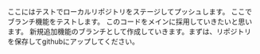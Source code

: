ここにはテストでローカルリポジトリをステージしてプッシュします。
ここでブランチ機能をテストします。
このコードをメインに採用していきたいと思います。
新規追加機能のブランチとして作成していきます。まずは、リポジトリを保存してgithubにアップしてください。